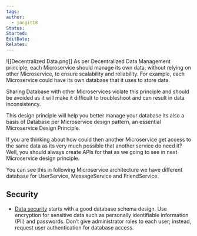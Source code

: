 ```yaml
---
tags: 
author:
  - jacgit18
Status: 
Started: 
EditDate: 
Relates:
---
```

![[Decentralized Data.png]]
As per Decentralized Data Management principle, each Microservice should manage its own data, without relying on other Microservice, to ensure scalability and reliability. For example, each Microservice could have its own database that it uses to store data.

Sharing Database with other Microservices violate this principle and should be avoided as it will make it difficult to troubleshoot and can result in data inconsistency.

This design principle will help you better manage your database its also a basis of Database per Microservice design pattern, an essential Microservice Design Principle.

If you are thinking about how could then another Microservice get access to the same data as its very much possible that another service do need it? Well, you should always create APIs for that as we going to see in next Microservice design principle.

You can see this in following Microservice architecture we have different database for UserService, MessageService and FriendService.


## Security 
- [Data security](https://www.integrate.io/the-complete-guide-to-data-security/) starts with a good database schema design. Use encryption for sensitive data such as personally identifiable information (PII) and passwords. Don’t give administrator roles to each user; instead, request user authentication for database access.  
